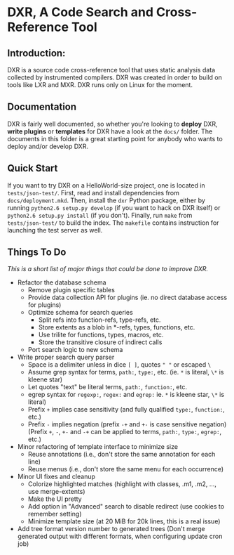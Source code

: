 DXR, A Code Search and Cross-Reference Tool
===========================================

Introduction:
-------------
DXR is a source code cross-reference tool that uses static analysis data
collected by instrumented compilers. DXR was created in order to build on
tools like LXR and MXR. DXR runs only on Linux for the moment.


Documentation
-------------
DXR is fairly well documented, so whether you're looking to **deploy** DXR,
**write plugins** or **templates** for DXR have a look at the `docs/` folder.
The documents in this folder is a great starting point for anybody who wants
to deploy and/or develop DXR.


Quick Start
-----------
If you want to try DXR on a HelloWorld-size project, one is located in
`tests/json-test/`. First, read and install dependencies from
`docs/deployment.mkd`. Then, install the `dxr` Python package, either by
running `python2.6 setup.py develop` (if you want to hack on DXR itself) or
`python2.6 setup.py install` (if you don't). Finally, run `make` from
`tests/json-test/` to build the index. The `makefile` contains instruction for
launching the test server as well.


Things To Do
------------
_This is a short list of major things that could be done to improve DXR._

  * Refactor the database schema
     - Remove plugin specific tables
     - Provide data collection API for plugins (ie. no direct database access for plugins)
     - Optimize schema for search queries
        - Split refs into function-refs, type-refs, etc.
        - Store extents as a blob in *-refs, types, functions, etc.
        - Use trilite for functions, types, macros, etc.
        - Store the transitive closure of indirect calls
     - Port search logic to new schema
  * Write proper search query parser
     - Space is a delimiter unless in dice `[ ]`, quotes `" "` or escaped `\ `
     - Assume grep syntax for terms, `path:`, `type:`, etc. (ie. `*` is literal, `\*` is kleene star)
     - Let quotes "text" be literal terms, `path:`, `function:`, etc.
     - egrep syntax for `regexp:`, `regex:` and `egrep:` ie. `*` is kleene star, `\*` is literal)
     - Prefix `+` implies case sensitivity (and fully qualified `type:`, `function:`, etc.)
     - Prefix `-` implies negation (prefix `-+` and `+-` is case sensitive negation)
     (Prefix `+`, `-`, `+-` and `-+` can be applied to terms, `path:`, `type:`, `egrep:`, etc.)
  * Minor refactoring of template interface to minimize size
     - Reuse annotations (i.e., don't store the same annotation for each line)
     - Reuse menus (i.e., don't store the same menu for each occurrence)
  * Minor UI fixes and cleanup
     - Colorize highlighted matches (highlight with classes, .m1, .m2, ..., use merge-extents)
     - Make the UI pretty
     - Add option in "Advanced" search to disable redirect (use cookies to remember setting)
     - Minimize template size (at 20 MiB for 20k lines, this is a real issue)
  * Add tree format version number to generated trees
    (Don't merge generated output with different formats, when configuring update cron job)
